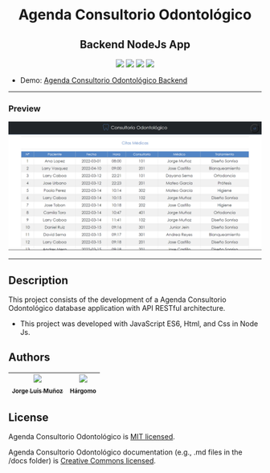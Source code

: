 <h1 align="center">Agenda Consultorio Odontológico </h1>
<h2 align="center">Backend NodeJs App </h2>

<p align="center">
  <img src="https://img.shields.io/badge/JavaScript-f1e05a">
  <img src="https://img.shields.io/badge/Html-e34c26">
  <img src="https://img.shields.io/badge/Css-563d7c">
  <img src="https://img.shields.io/badge/status-close-ff3333">
</p>

* Demo: [Agenda Consultorio Odontológico Backend](https://jorgelmunozp.github.io/consultorio-odontologico-backend-node/)

***

### Preview
![Preview](/docs/preview.png)

***

## Description

This project consists of the development of a Agenda Consultorio Odontológico  database application with API RESTful architecture.

* This project was developed with JavaScript ES6, Html, and Css in Node Js.

## Authors

| [<img src="https://avatars.githubusercontent.com/u/101136356?s=400&v=4" width=115><br><sub>Jorge Luis Muñoz</sub>](https://github.com/jorgelmunozp) | [<img src="https://avatars.githubusercontent.com/u/109540980?v=4" width=115><br><sub>Hárgomo</sub>](https://github.com/hargomo) |
| :---: | :---: |

## License

Agenda Consultorio Odontológico is [MIT licensed](/docs/LICENSE.txt).

Agenda Consultorio Odontológico documentation (e.g., .md files in the /docs folder) is [Creative Commons licensed](/docs/LICENSE-docs.txt).
